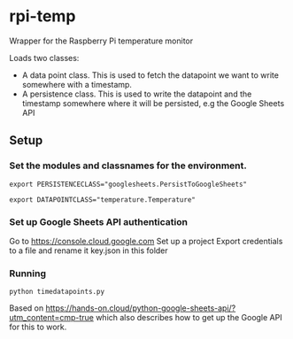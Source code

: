 # rpi-temp

Wrapper for the Raspberry Pi temperature monitor

Loads two classes:
 - A data point class. This is used to fetch the datapoint we want to write somewhere with a timestamp.
 - A persistence class. This is used to write the datapoint and the timestamp somewhere where it will be persisted, e.g the Google Sheets API

## Setup

### Set the modules and classnames for the environment.
`export PERSISTENCECLASS="googlesheets.PersistToGoogleSheets"`

`export DATAPOINTCLASS="temperature.Temperature"`

### Set up Google Sheets API authentication
Go to https://console.cloud.google.com
Set up a project
Export credentials to a file and rename it key.json in this folder

### Running
`python timedatapoints.py`

Based on https://hands-on.cloud/python-google-sheets-api/?utm_content=cmp-true which also describes how to get up the Google API for this to work.

